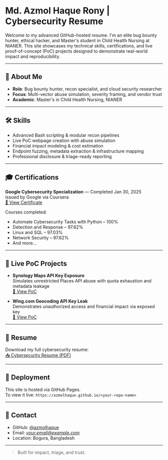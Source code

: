 # Md. Azmol Haque Rony | Cybersecurity Resume

Welcome to my advanced GitHub-hosted resume. I'm an elite bug bounty hunter, ethical hacker, and Master's student in Child Health Nursing at NIANER. This site showcases my technical skills, certifications, and live proof-of-concept (PoC) projects designed to demonstrate real-world impact and reproducibility.

---

## 🔐 About Me

- **Role**: Bug bounty hunter, recon specialist, and cloud security researcher
- **Focus**: Multi-vector abuse simulation, severity framing, and vendor trust
- **Academic**: Master's in Child Health Nursing, NIANER

---

## 🛠️ Skills

- Advanced Bash scripting & modular recon pipelines  
- Live PoC webpage creation with abuse simulation  
- Financial impact modeling & cost estimation  
- Endpoint fuzzing, metadata extraction & infrastructure mapping  
- Professional disclosure & triage-ready reporting  

---

## 🎓 Certifications

**Google Cybersecurity Specialization** — Completed Jan 30, 2025  
Issued by Google via Coursera  
[📜 View Certificate](https://www.coursera.org/account/accomplishments/specialization/9EMHGS2G0UAM)

Courses completed:
- Automate Cybersecurity Tasks with Python – 100%
- Detection and Response – 97.62%
- Linux and SQL – 97.03%
- Network Security – 97.62%
- And more…

---

## 🧪 Live PoC Projects

- **Synology Maps API Key Exposure**  
  Simulates unrestricted Places API abuse with quota exhaustion and metadata leakage  
  [🔗 View PoC](https://azmolhaque.github.io/synology_poc/)

- **Wing.com Geocoding API Key Leak**  
  Demonstrates unauthorized access and financial impact via exposed key  
  [🔗 View PoC](https://azmolhaque.github.io/wing-com-unrestricted-maps-api-key-poc/)

---

## 📄 Resume

Download my full cybersecurity resume:  
[📥 Cybersecurity Resume (PDF)](assets/Cybersecurity%20Resume.pdf)

---

## 🚀 Deployment

This site is hosted via GitHub Pages.  
To view it live: `https://azmolhaque.github.io/<your-repo-name>`

---

## 🤝 Contact

- GitHub: [@azmolhaque](https://github.com/azmolhaque)  
- Email: *your.email@example.com*  
- Location: Bogura, Bangladesh

---

> Built for impact, triage, and trust.
